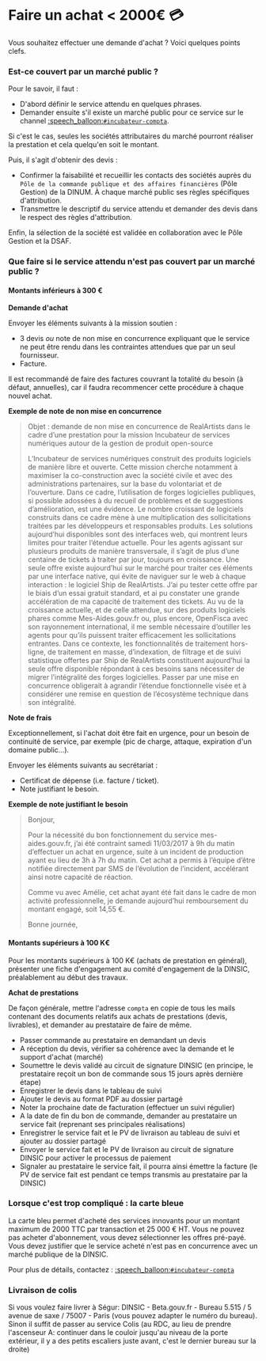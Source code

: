# Faire un achat &lt; 2000€ 💳

Vous souhaitez effectuer une demande d'achat ? Voici quelques points clefs.

### Est-ce couvert par un marché public ?

Pour le savoir, il faut :

* D'abord définir le service attendu en quelques phrases.  
* Demander ensuite s'il existe un marché public pour ce service sur le channel [:speech\_balloon:`#incubateur-compta`](https://startups-detat.slack.com/messages/incubateur-compta/).  

Si c'est le cas, seules les sociétés attributaires du marché pourront réaliser la prestation et cela quelqu'en soit le montant.

Puis, il s'agit d'obtenir des devis :

* Confirmer la faisabilité et recueillir les contacts des sociétés auprès du `Pôle de la commande publique et des affaires financières` \(Pôle Gestion\) de la DINUM. À chaque marché public ses règles spécifiques d'attribution.
* Transmettre le descriptif du service attendu et demander des devis dans le respect des règles d'attribution.

Enfin, la sélection de la société est validée en collaboration avec le Pôle Gestion et la DSAF.

### Que faire si le service attendu n'est pas couvert par un marché public ?

#### Montants inférieurs à 300 €

**Demande d'achat**

Envoyer les éléments suivants à la mission soutien :

* 3 devis _ou_ note de non mise en concurrence expliquant que le service ne peut être rendu dans les contraintes attendues que par un seul fournisseur.
* Facture.

Il est recommandé de faire des factures couvrant la totalité du besoin \(à défaut, annuelles\), car il faudra recommencer cette procédure à chaque nouvel achat.

**Exemple de note de non mise en concurrence**

> Objet : demande de non mise en concurrence de RealArtists dans le cadre d’une prestation pour la mission Incubateur de services numériques autour de la gestion de produit open-source
>
> L’Incubateur de services numériques construit des produits logiciels de manière libre et ouverte. Cette mission cherche notamment à maximiser la co-construction avec la société civile et avec des administrations partenaires, sur la base du volontariat et de l’ouverture. Dans ce cadre, l’utilisation de forges logicielles publiques, si possible adossées à du recueil de problèmes et de suggestions d’amélioration, est une évidence. Le nombre croissant de logiciels construits dans ce cadre mène à une multiplication des sollicitations traitées par les développeurs et responsables produits. Les solutions aujourd’hui disponibles sont des interfaces web, qui montrent leurs limites pour traiter l’étendue actuelle. Pour les agents agissant sur plusieurs produits de manière transversale, il s’agit de plus d’une centaine de tickets à traiter par jour, toujours en croissance. Une seule offre existe aujourd’hui sur le marché pour traiter ces éléments par une interface native, qui évite de naviguer sur le web à chaque interaction : le logiciel Ship de RealArtists. J’ai pu tester cette offre par le biais d’un essai gratuit standard, et ai pu constater une grande accélération de ma capacité de traitement des tickets. Au vu de la croissance actuelle, et de celle attendue, sur des produits logiciels phares comme Mes-Aides.gouv.fr ou, plus encore, OpenFisca avec son rayonnement international, il me semble nécessaire d’outiller les agents pour qu’ils puissent traiter efficacement les sollicitations entrantes. Dans ce contexte, les fonctionnalités de traitement hors-ligne, de traitement en masse, d’indexation, de filtrage et de suivi statistique offertes par Ship de RealArtists constituent aujourd’hui la seule offre disponible répondant à ces besoins sans nécessiter de migrer l’intégralité des forges logicielles. Passer par une mise en concurrence obligerait à agrandir l’étendue fonctionnelle visée et à considérer une remise en question de l’écosystème technique dans son intégralité.

**Note de frais**

Exceptionnellement, si l'achat doit être fait en urgence, pour un besoin de continuité de service, par exemple \(pic de charge, attaque, expiration d'un domaine public…\).

Envoyer les éléments suivants au secrétariat :

* Certificat de dépense \(i.e. facture / ticket\).
* Note justifiant le besoin.

**Exemple de note justifiant le besoin**

> Bonjour,
>
> Pour la nécessité du bon fonctionnement du service mes-aides.gouv.fr, j’ai été contraint samedi 11/03/2017 à 9h du matin d’effectuer un achat en urgence, suite à un incident de production ayant eu lieu de 3h à 7h du matin. Cet achat a permis à l’équipe d’être notifiée directement par SMS de l’évolution de l’incident, accélérant ainsi notre capacité de réaction.
>
> Comme vu avec Amélie, cet achat ayant été fait dans le cadre de mon activité professionnelle, je demande aujourd’hui remboursement du montant engagé, soit 14,55 €.
>
> Bonne journée,

#### Montants supérieurs à 100 K€

Pour les montants supérieurs à 100 K€ \(achats de prestation en général\), présenter une fiche d'engagement au comité d'engagement de la DINSIC, préalablement au début des travaux.

**Achat de prestations**

De façon générale, mettre l'adresse `compta` en copie de tous les mails contenant des documents relatifs aux achats de prestations \(devis, livrables\), et demander au prestataire de faire de même.

* Passer commande au prestataire en demandant un devis
* A réception du devis, vérifier sa cohérence avec la demande et le support d'achat \(marché\)
* Soumettre le devis validé au circuit de signature DINSIC \(en principe, le prestataire reçoit un bon de commande sous 15 jours après dernière étape\)
* Enregistrer le devis dans le tableau de suivi
* Ajouter le devis au format PDF au dossier partagé
* Noter la prochaine date de facturation \(effectuer un suivi régulier\)
* A la date de fin du bon de commande, demander au prestataire un service fait \(reprenant ses principales réalisations\)
* Enregistrer le service fait et le PV de livraison au tableau de suivi et ajouter au dossier partagé
* Envoyer le service fait et le PV de livraison au circuit de signature DINSIC pour activer le processus de paiement
* Signaler au prestataire le service fait, il pourra ainsi émettre la facture \(le PV de service fait est pendant ce temps transmis au prestataire par la DINSIC\)

### Lorsque c'est trop compliqué : la carte bleue

La carte bleu permet d'acheté des services innovants pour un montant maximum de 2000 TTC par transaction et 25 000 € HT. Vous ne pouvez pas acheter d'abonnement, vous devez sélectionner les offres pré-payé. Vous devez justifier que le service acheté n'est pas en concurrence avec un marché publique de la DINSIC.

Pour plus de détails, contactez : [:speech\_balloon:`#incubateur-compta`](https://startups-detat.slack.com/messages/incubateur-compta/)

### Livraison de colis

Si vous voulez faire livrer à Ségur: DINSIC - Beta.gouv.fr - Bureau 5.515 / 5 avenue de saxe / 75007 - Paris \(vous pouvez adapter le numéro du bureau\). Sinon il suffit de passer au service Colis \(au RDC, au lieu de prendre l'ascenseur A: continuer dans le couloir jusqu'au niveau de la porte extérieur, il y a des petits escaliers juste avant, c'est le dernier bureau sur la droite\)

